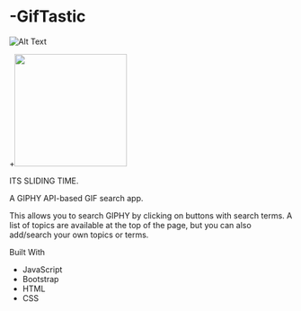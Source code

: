 # -GifTastic

![Alt Text](http://i.imgur.com/uUP2DAp.gif)

+<img src="/art/sample.gif?raw=true" width="200px">

ITS SLIDING TIME.

A GIPHY API-based GIF search app.

This allows you to search GIPHY by clicking on buttons with search terms. A list of topics are available at the top of the page, but you can also add/search your own topics or terms.

Built With
* JavaScript
* Bootstrap
* HTML
* CSS

